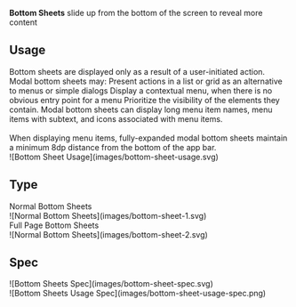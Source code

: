 **Bottom Sheets** slide up from the bottom of the screen to reveal more content

## Usage
<div data-insert-component="ImageGrid">
  <div class="mb-16">
    Bottom sheets are displayed only as a result of a user-initiated action.
    Modal bottom sheets may:
    Present actions in a list or grid as an alternative to menus or simple dialogs
    Display a contextual menu, when there is no obvious entry point for a menu
    Prioritize the visibility of the elements they contain. Modal bottom sheets can display long menu item names, menu items with subtext, and icons associated with menu items.
    <br /><br />
    When displaying menu items, fully-expanded modal bottom sheets maintain a minimum 8dp distance from the bottom of the app bar.
  </div>
  <div class="img-block">
    ![Bottom Sheet Usage](images/bottom-sheet-usage.svg)
  </div>
</div>

## Type

<div data-insert-component="ImageGrid">
  <div>
    Normal Bottom Sheets<br />
    ![Normal Bottom Sheets](images/bottom-sheet-1.svg)
  </div>
  <div>
    Full Page Bottom Sheets<br />
    ![Normal Bottom Sheets](images/bottom-sheet-2.svg)
  </div>
  <div></div>
</div>

## Spec

<div data-insert-component="ImageGrid">
  <div>
    ![Bottom Sheets Spec](images/bottom-sheet-spec.svg)
    <div class="img-width-initial mt-16">
      ![Bottom Sheets Usage Spec](images/bottom-sheet-usage-spec.png)
    </div>
  </div>
  <div>
  </div>
</div>